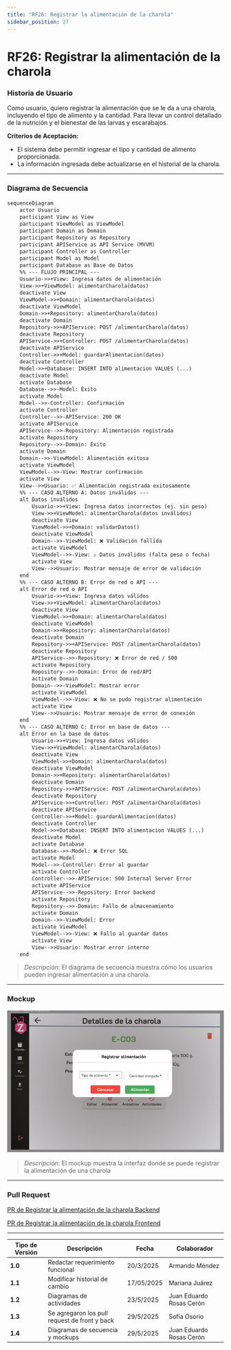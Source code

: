 ```yaml
---
title: "RF26: Registrar la alimentación de la charola"  
sidebar_position: 27
---
```


# RF26: Registrar la alimentación de la charola

### Historia de Usuario
Como usuario, quiero registrar la alimentación que se le da a una charola, incluyendo el tipo de alimento y la cantidad. Para llevar un control detallado de la nutrición y el bienestar de las larvas y escarabajos.

  **Criterios de Aceptación:**
  - El sistema debe permitir ingresar el tipo y cantidad de alimento proporcionada.
  - La información ingresada debe actualizarse en el historial de la charola.

---

### Diagrama de Secuencia

```mermaid
sequenceDiagram
    actor Usuario 
    participant View as View
    participant ViewModel as ViewModel
    participant Domain as Domain
    participant Repository as Repository
    participant APIService as API Service (MVVM)
    participant Controller as Controller
    participant Model as Model
    participant Database as Base de Datos
    %% --- FLUJO PRINCIPAL ---
    Usuario->>+View: Ingresa datos de alimentación
    View->>+ViewModel: alimentarCharola(datos)
    deactivate View
    ViewModel->>+Domain: alimentarCharola(datos)
    deactivate ViewModel
    Domain->>+Repository: alimentarCharola(datos)
    deactivate Domain
    Repository->>+APIService: POST /alimentarCharola(datos)
    deactivate Repository
    APIService->>+Controller: POST /alimentarCharola(datos)
    deactivate APIService
    Controller->>+Model: guardarAlimentacion(datos)
    deactivate Controller
    Model->>+Database: INSERT INTO alimentacion VALUES (...)
    deactivate Model
    activate Database
    Database-->>-Model: Éxito
    activate Model
    Model-->>-Controller: Confirmación
    activate Controller
    Controller-->>-APIService: 200 OK
    activate APIService
    APIService-->>-Repository: Alimentación registrada
    activate Repository
    Repository-->>-Domain: Éxito
    activate Domain
    Domain-->>-ViewModel: Alimentación exitosa
    activate ViewModel
    ViewModel-->>-View: Mostrar confirmación
    activate View
    View-->>Usuario: ✅ Alimentación registrada exitosamente
    %% --- CASO ALTERNO A: Datos inválidos ---
    alt Datos inválidos
        Usuario->>+View: Ingresa datos incorrectos (ej. sin peso)
        View->>+ViewModel: alimentarCharola(datos inválidos)
        deactivate View
        ViewModel->>+Domain: validarDatos()
        deactivate ViewModel
        Domain-->>-ViewModel: ❌ Validación fallida
        activate ViewModel
        ViewModel-->>-View: ⚠️ Datos inválidos (falta peso o fecha)
        activate View
        View-->>Usuario: Mostrar mensaje de error de validación
    end
    %% --- CASO ALTERNO B: Error de red o API ---
    alt Error de red o API
        Usuario->>+View: Ingresa datos válidos
        View->>+ViewModel: alimentarCharola(datos)
        deactivate View
        ViewModel->>+Domain: alimentarCharola(datos)
        deactivate ViewModel
        Domain->>+Repository: alimentarCharola(datos)
        deactivate Domain
        Repository->>+APIService: POST /alimentarCharola(datos)
        deactivate Repository
        APIService-->>-Repository: ❌ Error de red / 500
        activate Repository
        Repository-->>-Domain: Error de red/API
        activate Domain
        Domain-->>-ViewModel: Mostrar error
        activate ViewModel
        ViewModel-->>-View: ❌ No se pudo registrar alimentación
        activate View
        View-->>Usuario: Mostrar mensaje de error de conexión
    end
    %% --- CASO ALTERNO C: Error en base de datos ---
    alt Error en la base de datos
        Usuario->>+View: Ingresa datos válidos
        View->>+ViewModel: alimentarCharola(datos)
        deactivate View
        ViewModel->>+Domain: alimentarCharola(datos)
        deactivate ViewModel
        Domain->>+Repository: alimentarCharola(datos)
        deactivate Domain
        Repository->>+APIService: POST /alimentarCharola(datos)
        deactivate Repository
        APIService->>+Controller: POST /alimentarCharola(datos)
        deactivate APIService
        Controller->>+Model: guardarAlimentacion(datos)
        deactivate Controller
        Model->>+Database: INSERT INTO alimentacion VALUES (...)
        deactivate Model
        activate Database
        Database-->>-Model: ❌ Error SQL
        activate Model
        Model-->>-Controller: Error al guardar
        activate Controller
        Controller-->>-APIService: 500 Internal Server Error
        activate APIService
        APIService-->>-Repository: Error backend
        activate Repository
        Repository-->>-Domain: Fallo de almacenamiento
        activate Domain
        Domain-->>-ViewModel: Error
        activate ViewModel
        ViewModel-->>-View: ❌ Fallo al guardar datos
        activate View
        View-->>Usuario: Mostrar error interno
    end
```

> *Descripción*: El diagrama de secuencia muestra cómo los usuarios pueden ingresar alimentación a una charola.

---

### Mockup

![Mockup](<img/MockupRF26.png>)

> *Descripción*: El mockup muestra la interfaz donde se puede registrar la alimentación de una charola

---

### Pull Request

<a href="https://github.com/CodeAnd-Co/TECH-NEBRIOS-BACKEND/pull/35" target="_blank" rel="noopener noreferrer"> PR de Registrar la alimentación de la charola Backend</a>

<a href="https://github.com/CodeAnd-Co/TECH-NEBRIOS-FLUTTER/pull/36" target="_blank" rel="noopener noreferrer"> PR de Registrar la alimentación de la charola Frontend</a>

---
| **Tipo de Versión** | **Descripción**                               | **Fecha**  | **Colaborador**          |
| ------------------- | --------------------------------------------- | ---------- | ------------------------ |
| **1.0**             | Redactar requerimiento funcional              | 20/3/2025  | Armando Méndez           |
| **1.1**             | Modificar historial de cambio                 | 17/05/2025 | Mariana Juárez           |
| **1.2**             | Diagramas de actividades                      | 23/5/2025  | Juan Eduardo Rosas Cerón |
| **1.3**             | Se agregaron los pull request de front y back | 29/5/2025  | Sofía Osorio             |
| **1.4**             | Diagramas de secuencia y mockups              | 29/5/2025  | Juan Eduardo Rosas Cerón |
